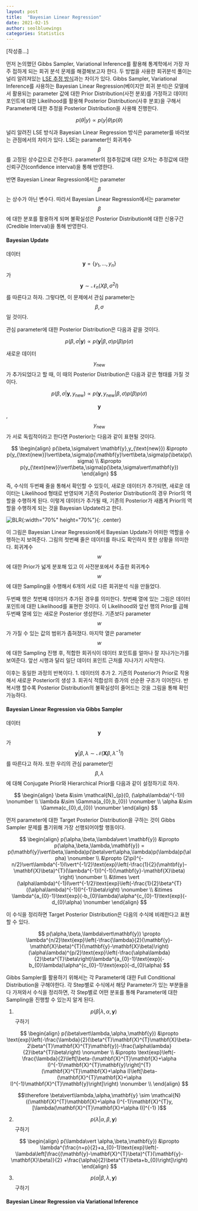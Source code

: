 ```yaml
---
layout: post
title:  "Bayesian Linear Regression"
date: 2021-02-15
author: seolbluewings
categories: Statistics
---
```


[작성중...]

먼저 논의했던 Gibbs Sampler, Variational Inference를 활용해 통계학에서 가장 자주 접하게 되는 회귀 분석 문제를 해결해보고자 한다. 두 방법을 사용한 회귀분석 풀이는 널리 알려져있는 [LSE 추정 방식](https://seolbluewings.github.io/statistics/2019/04/13/Linear-Regression.html)과는 차이가 있다. Gibbs Sampler, Variational Inference를 사용하는 Bayesian Linear Regression(베이지안 회귀 분석)은 모델에서 활용되는 parameter 값에 대한 Prior Distribution(사전 분포)를 가정하고 데이터 포인트에 대한 Likelihood를 활용해 Posterior Distribution(사후 분포)을 구해서 Parameter에 대한 추정을 Posterior Distribution을 사용해 진행한다.

$$ p(\theta\vert y) \propto p(y\vert\theta)p(\theta)$$

널리 알려진 LSE 방식과 Bayesian Linear Regression 방식은 parameter를 바라보는 관점에서의 차이가 있다. LSE는 parameter인 회귀계수 $$\beta$$를 고정된 상수값으로 간주한다. parameter의 점추정값에 대한 오차는 추정값에 대한 신뢰구간(confidence interval)을 통해 반영한다.

반면 Bayesian Linear Regression에서는 parameter $$\beta$$는 상수가 아닌 변수다. 따라서 Bayesian Linear Regression에서는 parameter $$\beta$$에 대한 분포를 활용하게 되며 불확실성은 Posterior Distribution에 대한 신용구간(Credible Interval)을 통해 반영한다.

#### Bayesian Update

데이터 $$ \mathbf{y} = \{y_{1},...,y_{n}\} $$가 $$ \mathbf{y} \sim \mathcal{N}_{n}(X\beta,\sigma^{2}I) $$ 를 따른다고 하자. 그렇다면, 이 문제에서 관심 parameter는 $$ \beta,\sigma $$일 것이다.

관심 parameter에 대한 Posterior Distribution은 다음과 같을 것이다.

$$ p(\beta,\sigma \vert \mathbf{y}) \propto p(\mathbf{y} \vert \beta,\sigma)p(\beta)p(\sigma)$$

새로운 데이터 $$y_{\text{new}}$$가 추가되었다고 할 때, 이 때의 Posterior Distribution은 다음과 같은 형태를 가질 것이다.

$$ p(\beta,\sigma\vert \mathbf{y},y_{\text{new}}) \propto p(\mathbf{y},y_{\text{new}}\vert \beta,\sigma)p(\beta)p(\sigma) $$

$$\mathbf{y}$$,$$y_{\text{new}}$$가 서로 독립적이라고 한다면 Posterior는 다음과 같이 표현될 것이다.

$$
\begin{align}
p(\beta,\sigma\vert \mathbf{y},y_{\text{new}}) &\propto p(y_{\text{new}}\vert\beta,\sigma)p(\mathbf{y}\vert\beta,\sigma)p(\beta)p(\sigma) \\
&\propto p(y_{\text{new}}\vert\beta,\sigma)p(\beta,\sigma\vert\mathbf{y})
\end{align}
$$

즉, 수식의 두번째 줄을 통해서 확인할 수 있듯이, 새로운 데이터가 추가되면, 새로운 데이터는 Likelihood 형태로 반영되며 기존의 Posterior Distribution의 경우 Prior의 역할을 수행하게 된다. 이렇게 데이터가 추가될 때, 기존의 Posterior가 새롭게 Prior의 역할을 수행하게 되는 것을 Bayesian Update라고 한다.

![BLR](https://github.com/seolbluewings/seolbluewings.github.io/blob/master/assets/Figure3.7.png?raw=true){:width="70%" height="70%"}{: .center}

이 그림은 Bayesian Linear Regression에서 Bayesian Update가 어떠한 역할을 수행하는지 보여준다. 그림의 첫번째 줄은 데이터를 하나도 확인하지 못한 상황을 의미한다. 회귀계수 $$w$$에 대한 Prior가 넓게 분포해 있고 이 사전분포에서 추출한 회귀계수 $$w$$에 대한 Sampling을 수행해서 6개의 서로 다른 회귀분석 식을 만들었다.

두번째 행은 첫번째 데이터가 추가된 경우를 의미한다. 첫번째 열에 있는 그림은 데이터 포인트에 대한 Likelihood를 표현한 것이다. 이 Likelihood와 앞선 행의 Prior를 곱해 두번째 열에 있는 새로운 Posterior 생성한다. 기존보다 parameter $$w$$가 가질 수 있는 값의 범위가 좁혀졌다. 마지막 열은 parameter $$w$$에 대한 Sampling 진행 후, 적합한 회귀식이 데이터 포인트를 얼마나 잘 지나가는가를 보여준다. 앞선 시행과 달리 일단 데이터 포인트 근처를 지나가기 시작한다.

이후는 동일한 과정의 반복이다. 1. 데이터의 추가 2. 기존의 Posterior가 Prior로 작용해서 새로운 Posterior의 생성 3. 회귀식 적합성의 증가의 선순환 구조가 이어진다. 반복시행 할수록 Posterior Distribution의 불확실성이 줄어드는 것을 그림을 통해 확인 가능하다.

#### Bayesian Linear Regression via Gibbs Sampler

데이터 $$\mathbf{y}$$가 $$\mathbf{y}\vert \beta,\lambda \sim \mathcal{N}(\mathbf{X}\beta,\lambda^{-1}I)$$ 를 따른다고 하자. 또한 우리의 관심 parameter인 $$\beta,\lambda$$에 대해 Conjugate Prior와 Hierarchical Prior를 다음과 같이 설정하기로 하자.

$$
\begin{align}
\beta &\sim \mathcal{N}_{p}(0, (\alpha\lambda)^{-1}I) \nonumber \\
\lambda &\sim \Gamma(a_{0},b_{0}) \nonumber \\
\alpha &\sim \Gamma(c_{0},d_{0}) \nonumber
\end{align}
$$

먼저 parameter에 대한 Target Posterior Distribution을 구하는 것이 Gibbs Sampler 문제를 풀기위해 가장 선행되어야할 행동이다.

$$
\begin{align}
p(\alpha,\beta,\lambda\vert \mathbf{y}) &\propto p(\alpha,\beta,\lambda,\mathbf{y}) = p(\mathbf{y}\vert\beta,\lambda)p(\beta\vert\alpha,\lambda)p(\lambda)p(\alpha) \nonumber \\
&\propto (2\pi)^{-n/2}\vert\lambda^{-1}I\vert^{-1/2}\text{exp}\left(-\frac{1}{2}(\mahtbf{y}-\mathbf{X}\beta)^{T}(\lambda^{-1}I)^{-1}(\mathbf{y}-\mathbf{X}\beta)  \right) \nonumber \\
&\times \vert (\alpha\lambda)^{-1}I\vert^{-1/2}\text{exp}\left(-\frac{1}{2}\beta^{T}((\alpha\lambda)^{-1}I)^{-1}\beta\right) \nonumber \\
&\times \lambda^{a_{0}-1}\text{exp}(-b_{0}\lambda)\alpha^{c_{0}-1}\text{exp}(-d_{0}\alpha) \nonumber
\end{align}
$$

이 수식을 정리하면 Target Posterior Distribution은 다음의 수식에 비례한다고 표현할 수 있다.

$$
p(\alpha,\beta,\lambda\vert\mathbf{y}) \propto \lambda^{n/2}\text{exp}\left(-\frac{\lambda}{2}(\mathbf{y}-\mathbf{X}\beta)^{T}(\mathbf{y}-\mathbf{X}\beta)\right)(\alpha\lambda)^{p/2}\text{exp}\left(-\frac{\alpha\lambda}{2}\beta^{T}\beta\right)\lambda^{a_{0}-1}\text{exp}(-b_{0}\lambda)\alpha^{c_{0}-1}\text{exp}(-d_{0}\alpha)
$$

Gibbs Sampler를 활용하기 위해서는 각 Parameter에 대한 Full Conditional Distribution을 구해야한다. 각 Step별로 수식에서 해당 Parameter가 있는 부분들을 다 가져와서 수식을 정리하면, 각 Step별로 어떤 분포를 통해 Parameter에 대한 Sampling을 진행할 수 있는지 알게 된다.

1. $$p(\beta\vert\lambda,\alpha,\mathbf{y})$$ 구하기

$$
\begin{align}
p(\beta\vert\lambda,\alpha,\mathbf{y}) &\propto \text{exp}\left(-\frac{\lambda}{2}(\beta^{T}\mathbf{X}^{T}\mathbf{X}\beta-2\beta^{T}\mathbf{X}^{T}\mathbf{y})-\frac{\alpha\lambda}{2}\beta^{T}\beta\right) \nonumber \\
&\propto \text{exp}\left(-\frac{\lambda}{2}\left[\beta-(\mathbf{X}^{T}\mathbf{X}+\alpha I)^{-1}\mathbf{X}^{T}\mathbf{y}\right]^{T}(\mathbf{X}^{T}\mathbf{X}+\alpha I)\left[\beta-(\mathbf{X}^{T}\mathbf{X}+\alpha I)^{-1}\mathbf{X}^{T}\mathbf{y}\right]\right) \nonumber \\
\end{align}
$$

$$\therefore \beta\vert\lambda,\alpha,\mathbf{y} \sim \mathcal{N}((\mathbf{X}^{T}\mathbbf{X}+\alpha I)^{-1}\mathbf{X}^{T}y, [\lambda(\mathbf{X}^{T}\mathbf{X}+\alpha I)]^{-1} )$$


2. $$p(\lambda\vert\alpha,\beta,\mathbf{y})$$ 구하기

$$
\begin{align}
p(\lambda\vert \alpha,\beta,\mathbf{y}) &\propto \lambda^{\frac{n+p}{2}+a_{0}-1}\text{exp}\left(-\lambda\left[\frac{(\mathbf{y}-\mathbf{X}^{T}\beta)^{T}(\mathbf{y}-\mathbf{X}\beta)}{2} +\frac{\alpha}{2}\beta^{T}\beta+b_{0}\right]\right)
\end{align}
$$


3. $$p(\alpha\vert\beta,\lambda,\mathbf{y})$$ 구하기




#### Bayesian Linear Regression via Variational Inference



